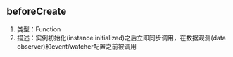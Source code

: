 
## beforeCreate
1. 类型：Function
2. 描述：实例初始化(instance initialized)之后立即同步调用，在数据观测(data observer)和event/watcher配置之前被调用